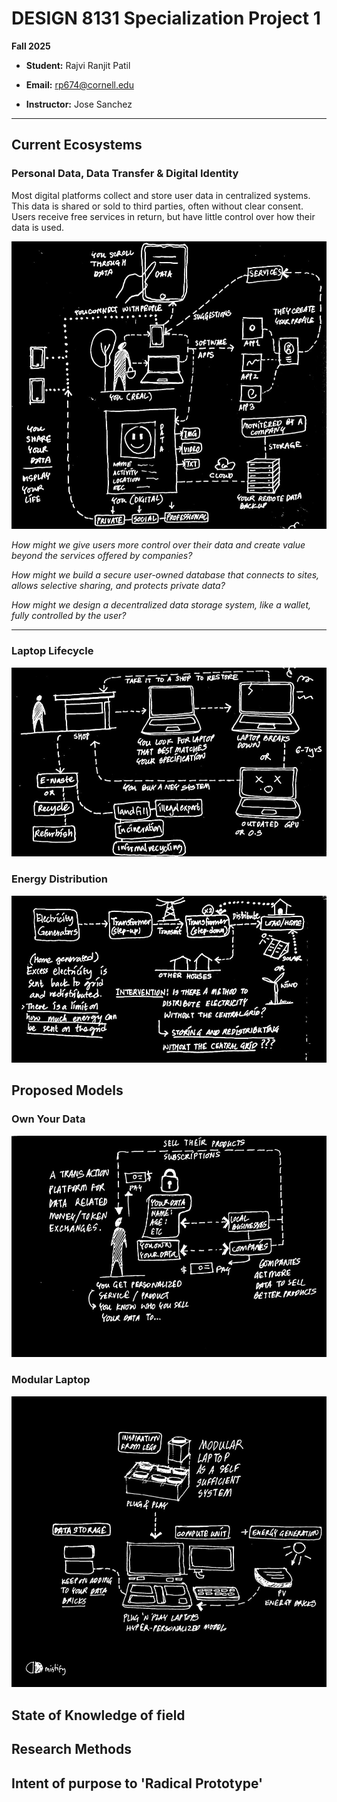 # DESIGN 8131 Specialization Project 1

**Fall 2025**  

- **Student:** Rajvi Ranjit Patil
- **Email:** rp674@cornell.edu

- **Instructor:** Jose Sanchez


--- 

## Current Ecosystems

### Personal Data, Data Transfer & Digital Identity

Most digital platforms collect and store user data in centralized systems. This data is shared or sold to third parties, often without clear consent. Users receive free services in return, but have little control over how their data is used.

![Sketch 1](sketches/img5.jpg)

_How might we give users more control over their data and create value beyond the services offered by companies?_

_How might we build a secure user-owned database that connects to sites, allows selective sharing, and protects private data?_

_How might we design a decentralized data storage system, like a wallet, fully controlled by the user?_

_________________________________________________________________________________________________________________________________________________________________________________________________________________________________________
### Laptop Lifecycle
![Sketch 2](sketches/img2.jpg)

### Energy Distribution
![Sketch 3](sketches/img1.jpg)

## Proposed Models

### Own Your Data
![Sketch 4](sketches/img4.jpg)

### Modular Laptop
![Sketch 5](sketches/img3.jpg)

## State of Knowledge of field


## Research Methods


## Intent of purpose to 'Radical Prototype'

